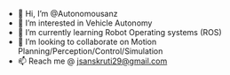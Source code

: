 - 👋 Hi, I’m @Autonomousanz
- 👀 I’m interested in Vehicle Autonomy
- 🌱 I’m currently learning Robot Operating systems (ROS)
- 💞️ I’m looking to collaborate on Motion Planning/Perception/Control/Simulation
- 📫 Reach me @ jsanskruti29@gmail.com

<!---
Autonomousanz/Autonomousanz is a ✨ special ✨ repository because its `README.md` (this file) appears on your GitHub profile.
You can click the Preview link to take a look at your changes.
--->
